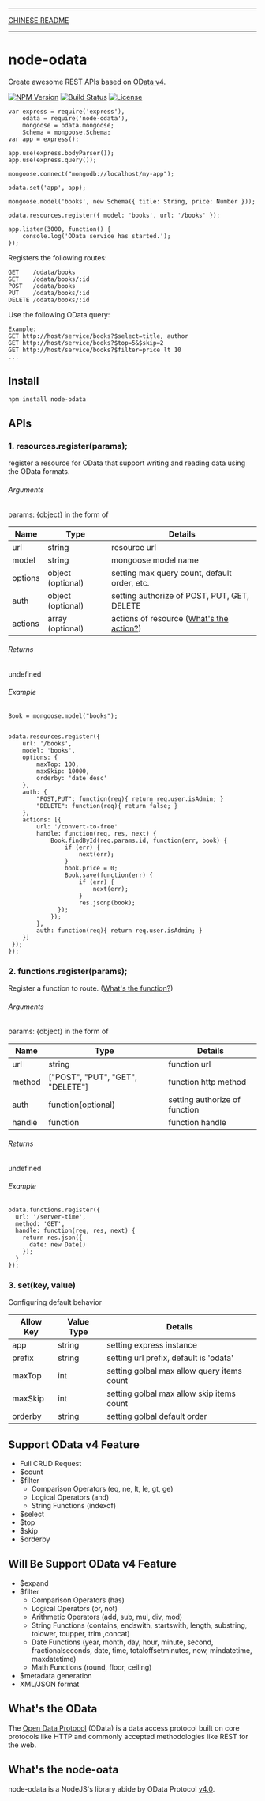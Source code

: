 ***
[CHINESE README](https://github.com/TossShinHwa/node-odata/blob/master/README-cn.md)
***

node-odata
==========

Create awesome REST APIs based on [OData v4](http://www.odata.org/).

  [![NPM Version](https://img.shields.io/npm/v/node-odata.svg?style=flat)](https://www.npmjs.org/package/node-odata)
  [![Build Status](https://img.shields.io/travis/TossShinHwa/node-odata.svg?style=flat)](https://travis-ci.org/TossShinHwa/node-odata)
  [![License](http://img.shields.io/npm/l/node-odata.svg?style=flat)](https://github.com/TossShinHwa/node-odata/blob/master/LICENSE)

```
var express = require('express'),
    odata = require('node-odata'),
    mongoose = odata.mongoose;
    Schema = mongoose.Schema;
var app = express();

app.use(express.bodyParser());
app.use(express.query());

mongoose.connect("mongodb://localhost/my-app");

odata.set('app', app);

mongoose.model('books', new Schema({ title: String, price: Number }));

odata.resources.register({ model: 'books', url: '/books' });

app.listen(3000, function() {
    console.log('OData service has started.');
});

```

Registers the following routes:

```
GET    /odata/books
GET    /odata/books/:id
POST   /odata/books
PUT    /odata/books/:id
DELETE /odata/books/:id
```

Use the following OData query:

```
Example:
GET http://host/service/books?$select=title, author
GET http://host/service/books?$top=5&$skip=2
GET http://host/service/books?$filter=price lt 10
...

```

## Install

```
npm install node-odata
```


## APIs

### 1. resources.register(params);

register a resource for OData that support writing and reading data using the OData formats.

###### Arguments

params: {object} in the form of

| Name          | Type              | Details                                     | 
|---------------|-------------------|---------------------------------------------|
| url           | string            | resource url                                |
| model         | string            | mongoose model name                         |
| options       | object (optional) | setting max query count, default order, etc. |
| auth          | object (optional) | setting authorize of POST, PUT, GET, DELETE  |
| actions       | array (optional)  | actions of resource ([What's the action?](http://docs.oasis-open.org/odata/odata/v4.0/os/part1-protocol/odata-v4.0-os-part1-protocol.html#_Actions_1))|


###### Returns

undefined

###### Example

```
Book = mongoose.model("books");


odata.resources.register({
    url: '/books',
    model: 'books',
    options: {
        maxTop: 100,
        maxSkip: 10000,
        orderby: 'date desc'
    },
    auth: {
        "POST,PUT": function(req){ return req.user.isAdmin; }
        "DELETE": function(req){ return false; }
    },
    actions: [{
    	url: '/convert-to-free'
        handle: function(req, res, next) {
            Book.findById(req.params.id, function(err, book) {
                if (err) {
                    next(err);
                }
                book.price = 0;
                Book.save(function(err) {
                    if (err) {
                        next(err);
                    }
                    res.jsonp(book);
              });
            });
        },
        auth: function(req){ return req.user.isAdmin; }
    }]
 });
});

```
 
### 2. functions.register(params);

Register a function to route. ([What's the function?](http://docs.oasis-open.org/odata/odata/v4.0/os/part1-protocol/odata-v4.0-os-part1-protocol.html#_Functions_1))

###### Arguments

params: {object} in the form of

| Name          | Type                             | Details                             | 
|---------------|----------------------------------|-------------------------------------|
| url           | string                           | function url                        |
| method        | ["POST", "PUT", "GET", "DELETE"] | function http method                |
| auth          | function(optional)               | setting authorize of function       |
| handle        | function                         | function handle                     |                    |


###### Returns

undefined

###### Example

```
odata.functions.register({
  url: '/server-time',
  method: 'GET',
  handle: function(req, res, next) {
    return res.json({
      date: new Date()
    });
  }
});

```

### 3. set(key, value)

Configuring default behavior

| Allow Key     | Value Type                       | Details                                    | 
|---------------|----------------------------------|--------------------------------------------|
| app           | string                           | setting express instance                   |
| prefix        | string                           | setting url prefix, default is 'odata'     |
| maxTop        | int                              | setting golbal max allow query items count |
| maxSkip       | int                              | setting golbal max allow skip items count  |
| orderby       | string                           | setting golbal default order               | 


## Support OData v4 Feature

* Full CRUD Request
* $count
* $filter
  * Comparison Operators (eq, ne, lt, le, gt, ge)
  * Logical Operators (and)
  * String Functions (indexof)
* $select
* $top
* $skip
* $orderby


## Will Be Support OData v4 Feature

* $expand
* $filter
  * Comparison Operators (has)
  * Logical Operators (or, not)
  * Arithmetic Operators (add, sub, mul, div, mod)
  * String Functions (contains, endswith, startswith, length, substring, tolower, toupper, trim ,concat)
  * Date Functions (year, month, day, hour, minute, second, fractionalseconds, date, time, totaloffsetminutes, now, mindatetime, maxdatetime)
  * Math Functions (round, floor, ceiling)
* $metadata generation
* XML/JSON format


## What's the OData

The [Open Data Protocol](http://www.odata.org/) (OData) is a data access protocol built on core protocols like HTTP and commonly accepted methodologies like REST for the web.


## What's the node-oata

node-odata is a NodeJS's library abide by OData Protocol [v4.0](http://docs.oasis-open.org/odata/odata/v4.0/os/part1-protocol/odata-v4.0-os-part1-protocol.html).


